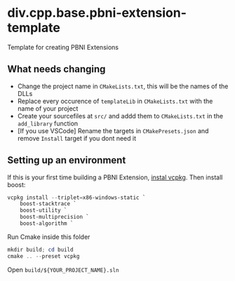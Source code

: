 # div.cpp.base.pbni-extension-template
Template for creating PBNI Extensions

## What needs changing
- Change the project name in `CMakeLists.txt`, this will be the names of the DLLs
- Replace every occurence of `templateLib` in `CMakeLists.txt` with the name of your project
- Create your sourcefiles at `src/` and addd them to `CMakeLists.txt` in the `add_library` function
- [If you use VSCode] Rename the targets in `CMakePresets.json` and remove `Install` target if you dont need it


## Setting up an environment
If this is your first time building a PBNI Extension, [instal vcpkg](https://vcpkg.io/en/getting-started.html). Then install boost:
```ps1
vcpkg install --triplet=x86-windows-static `
	boost-stacktrace `
	boost-utility `
	boost-multiprecision `
	boost-algorithm `
```

Run Cmake inside this folder
```ps1
mkdir build; cd build
cmake .. --preset vcpkg
```

Open `build/${YOUR_PROJECT_NAME}.sln`
